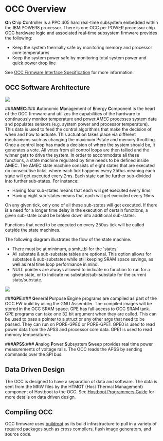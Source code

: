 # OCC Overview #

**O**n **C**hip **C**ontroller is a PPC 405 hard real-time subsystem embedded within the IBM POWER8 processor.  There is one OCC per POWER processor chip.  OCC hardware logic and associated real-time subsystem firmware provides the following:

- Keep the system thermally safe by monitoring memory and processor core temperatures
- Keep the system power safe by monitoring total system power and quick power drop line

See [OCC Firmware Interface Specification](https://github.com/open-power/docs/blob/master/occ/OCC_OpenPwr_FW_Interfaces.pdf) for more information.


## OCC Software Architecture ##

![](http://i.imgur.com/rpVv1zB.png?1)

###**AMEC**:###
  **A**utonomic **M**anagement of **E**nergy **C**omponent is the heart of the OCC firmware and utilizes the capabilities of the hardware to continuously monitor temperature and power.AMEC processes system data and populates sensors (e.g. system power and processor temperature).  This data is used to feed the control algorithms that make the decision of when and how to actuate.  This actuation takes place via different mechanisms such as changing the maximum Pstate and memory throttling.  Once a control loop has made a decision of where the system should be, it generates a vote.  All votes from all control loops are then tallied and the winner gets to drive the system.  In order to accommodate all these functions, a state machine regulated by time needs to be defined inside AMEC.  The AMEC state machine consists of eight states that are executed on consecutive ticks, where each tick happens every 250us meaning each state will get executed every 2ms.  Each state can be further sub-divided into further sub-states.  For instance:

- Having four sub-states means that each will get executed every 8ms
- Having eight sub-states means that each will get executed every 16ms

On any given tick, only one of all these sub-states will get executed.  If there is a need for a longer time delay in the execution of certain functions, a given sub-state could be broken down into additional sub-states.

Functions that need to be executed on every 250us tick will be called outside the state machines.

The following diagram illustrates the flow of the state machine.

- There must be at minimum, a smh_tbl for the 'states'
- All substate & sub-substate tables are optional.  This option allows for substates & sub-substates while still keeping SRAM space savings, as well as real time loop performance in mind.
- NULL pointers are always allowed to indicate no function to run for a given state, or to indicate no substate/sub-substate for the current state/substate.

![](http://i.imgur.com/RJaXFMR.png?1)


###**GPE**:###
  **G**eneral **P**urpose **E**ngine programs are compiled as part of the OCC FW build by using the GNU Assembler.  The compiled images will be stored in the OCC SRAM space.  GPE has full access to OCC SRAM tank.  GPE programs can take one 32 bit argument when they are called.  This can be used to pass a pointer to a struct or any other args that need to be passed.  They can run on PORE-GPE0 or PORE-GPE1.  GPE0 is used to read power data from the APSS  and processor core data.  GPE1 is used to read memory temperatures.

###**APSS**:###
  **A**nalog **P**ower **S**ubsystem **S**weep provides real time power measurements of voltage rails.  The OCC reads the APSS by sending commands over the SPI bus.


## Data Driven Design ##

The OCC is designed to have a separation of data and software.  The data is sent from the MRW files by the HTMGT (Host Thermal Management) component of Hostboot to the OCC.  See [Hostboot Programmers
Guide](https://github.com/open-power/docs/blob/master/hostboot/HostBoot_PG.md) for more details on data driven design.

## Compiling OCC ##

OCC firmware uses [buildroot](http://buildroot.uclibc.org/about.html) as its build infrastructure to pull in a variety of required packages such as cross compilers, flash image generators, and source code.

